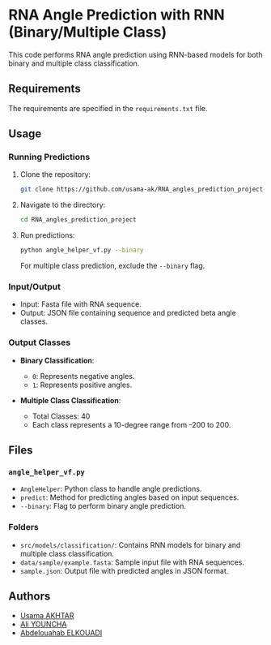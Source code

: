 # RNA Angle Prediction with RNN (Binary/Multiple Class)

This code performs RNA angle prediction using RNN-based models for both binary and multiple class classification.

## Requirements
The requirements are specified in the `requirements.txt` file.

## Usage

### Running Predictions

1. Clone the repository:
    ```bash
    git clone https://github.com/usama-ak/RNA_angles_prediction_project.git
    ```

2. Navigate to the directory:
    ```bash
    cd RNA_angles_prediction_project
    ```

3. Run predictions:
    ```bash
    python angle_helper_vf.py --binary
    ```
   For multiple class prediction, exclude the `--binary` flag.

### Input/Output

- Input: Fasta file with RNA sequence.
- Output: JSON file containing sequence and predicted beta angle classes.

### Output Classes

- **Binary Classification**:
  - `0`: Represents negative angles.
  - `1`: Represents positive angles.

- **Multiple Class Classification**:
  - Total Classes: 40
  - Each class represents a 10-degree range from -200 to 200.

## Files

### `angle_helper_vf.py`

- `AngleHelper`: Python class to handle angle predictions.
- `predict`: Method for predicting angles based on input sequences.
- `--binary`: Flag to perform binary angle prediction.

### Folders

- `src/models/classification/`: Contains RNN models for binary and multiple class classification.
- `data/sample/example.fasta`: Sample input file with RNA sequences.
- `sample.json`: Output file with predicted angles in JSON format.


## Authors

- [Usama AKHTAR](https://github.com/usama-ak)
- [Ali YOUNCHA](https://github.com/MrAli1582)
- [Abdelouahab ELKOUADI](https://github.com/ouahab0097)
